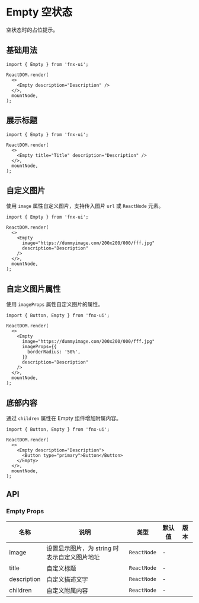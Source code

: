 # Empty 空状态

空状态时的占位提示。

## 基础用法

```tsx
import { Empty } from 'fnx-ui';

ReactDOM.render(
  <>
    <Empty description="Description" />
  </>,
  mountNode,
);
```

## 展示标题

```tsx
import { Empty } from 'fnx-ui';

ReactDOM.render(
  <>
    <Empty title="Title" description="Description" />
  </>,
  mountNode,
);
```

## 自定义图片

使用 `image` 属性自定义图片，支持传入图片 `url` 或 `ReactNode` 元素。

```tsx
import { Empty } from 'fnx-ui';

ReactDOM.render(
  <>
    <Empty
      image="https://dummyimage.com/200x200/000/fff.jpg"
      description="Description"
    />
  </>,
  mountNode,
);
```

## 自定义图片属性

使用 `imageProps` 属性自定义图片的属性。

```tsx
import { Button, Empty } from 'fnx-ui';

ReactDOM.render(
  <>
    <Empty
      image="https://dummyimage.com/200x200/000/fff.jpg"
      imageProps={{
        borderRadius: '50%',
      }}
      description="Description"
    />
  </>,
  mountNode,
);
```

## 底部内容

通过 `children` 属性在 Empty 组件增加附属内容。

```tsx
import { Button, Empty } from 'fnx-ui';

ReactDOM.render(
  <>
    <Empty description="Description">
      <Button type="primary">Button</Button>
    </Empty>
  </>,
  mountNode,
);
```

## API

### Empty Props

| 名称        | 说明                                         | 类型        | 默认值 | 版本 |
| ----------- | -------------------------------------------- | ----------- | ------ | ---- |
| image       | 设置显示图片，为 string 时表示自定义图片地址 | `ReactNode` | -      |      |
| title       | 自定义标题                                   | `ReactNode` | -      |      |
| description | 自定义描述文字                               | `ReactNode` | -      |      |
| children    | 自定义附属内容                               | `ReactNode` | -      |      |
